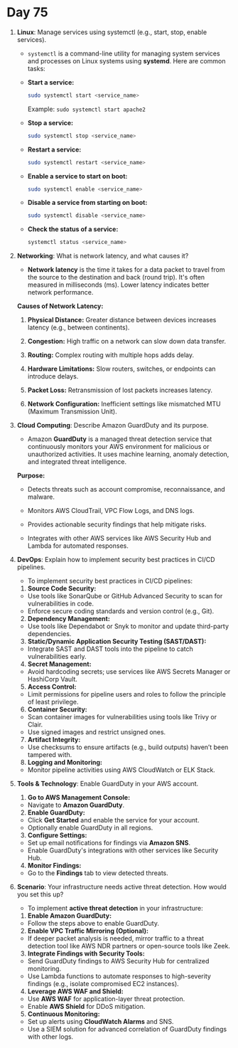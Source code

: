 # Day 75


1. **Linux**: Manage services using systemctl (e.g., start, stop, enable services).
   - `systemctl` is a command-line utility for managing system services and processes on Linux systems using **systemd**. Here are common tasks:
 
    - **Start a service:**  
      ```bash
      sudo systemctl start <service_name>
      ```
      Example: `sudo systemctl start apache2`
   
    - **Stop a service:**  
      ```bash
      sudo systemctl stop <service_name>
      ```
   
    - **Restart a service:**  
      ```bash
      sudo systemctl restart <service_name>
      ```
    
    - **Enable a service to start on boot:**  
      ```bash
      sudo systemctl enable <service_name>
       ```
    
    - **Disable a service from starting on boot:**  
      ```bash
      sudo systemctl disable <service_name>
      ```
    
    - **Check the status of a service:**  
      ```bash
      systemctl status <service_name>
      ```


2. **Networking**: What is network latency, and what causes it?
   - **Network latency** is the time it takes for a data packet to travel from the source to the destination and back (round trip). It's often measured in milliseconds (ms). Lower latency indicates better network performance.

   **Causes of Network Latency:**
    1. **Physical Distance:** Greater distance between devices increases latency (e.g., between continents).
    
    2. **Congestion:** High traffic on a network can slow down data transfer.
    
    3. **Routing:** Complex routing with multiple hops adds delay.
    
    4. **Hardware Limitations:** Slow routers, switches, or endpoints can introduce delays.
    
    5. **Packet Loss:** Retransmission of lost packets increases latency.
    
    6. **Network Configuration:** Inefficient settings like mismatched MTU (Maximum Transmission Unit).


3. **Cloud Computing**: Describe Amazon GuardDuty and its purpose.
    - Amazon **GuardDuty** is a managed threat detection service that continuously monitors your AWS environment for malicious or unauthorized activities. It uses machine learning, anomaly detection, and integrated threat intelligence.

   **Purpose:**
    - Detects threats such as account compromise, reconnaissance, and malware.
    
    - Monitors AWS CloudTrail, VPC Flow Logs, and DNS logs.
   
    - Provides actionable security findings that help mitigate risks.
   
    - Integrates with other AWS services like AWS Security Hub and Lambda for automated responses.

 
4. **DevOps**: Explain how to implement security best practices in CI/CD pipelines.
   - To implement security best practices in CI/CD pipelines:
    
    1. **Source Code Security:**
    - Use tools like SonarQube or GitHub Advanced Security to scan for vulnerabilities in code.
    - Enforce secure coding standards and version control (e.g., Git).
    
    2. **Dependency Management:**
    - Use tools like Dependabot or Snyk to monitor and update third-party dependencies.
    
    3. **Static/Dynamic Application Security Testing (SAST/DAST):**
    - Integrate SAST and DAST tools into the pipeline to catch vulnerabilities early.
    
    4. **Secret Management:**
    - Avoid hardcoding secrets; use services like AWS Secrets Manager or HashiCorp Vault.
    
    5. **Access Control:**
    - Limit permissions for pipeline users and roles to follow the principle of least privilege.
    
    6. **Container Security:**
    - Scan container images for vulnerabilities using tools like Trivy or Clair.
    - Use signed images and restrict unsigned ones.
    
    7. **Artifact Integrity:**
    - Use checksums to ensure artifacts (e.g., build outputs) haven’t been tampered with.
    
    8. **Logging and Monitoring:**
    - Monitor pipeline activities using AWS CloudWatch or ELK Stack.


5. **Tools & Technology**: Enable GuardDuty in your AWS account.
    1. **Go to AWS Management Console:**  
    - Navigate to **Amazon GuardDuty**.
    
    2. **Enable GuardDuty:**  
    - Click **Get Started** and enable the service for your account.  
    - Optionally enable GuardDuty in all regions.
    
    3. **Configure Settings:**
    - Set up email notifications for findings via **Amazon SNS**.
    - Enable GuardDuty's integrations with other services like Security Hub.
    
    4. **Monitor Findings:**
    - Go to the **Findings** tab to view detected threats.


6. **Scenario**: Your infrastructure needs active threat detection. How would you set this up?
   - To implement **active threat detection** in your infrastructure:
    
    1. **Enable Amazon GuardDuty:**
    - Follow the steps above to enable GuardDuty.
    
    2. **Enable VPC Traffic Mirroring (Optional):**
    - If deeper packet analysis is needed, mirror traffic to a threat detection tool like AWS NDR partners or open-source tools like Zeek.
    
    3. **Integrate Findings with Security Tools:**
    - Send GuardDuty findings to AWS Security Hub for centralized monitoring.
    - Use Lambda functions to automate responses to high-severity findings (e.g., isolate compromised EC2 instances).
    
    4. **Leverage AWS WAF and Shield:**
    - Use **AWS WAF** for application-layer threat protection.
    - Enable **AWS Shield** for DDoS mitigation.
    
    5. **Continuous Monitoring:**
    - Set up alerts using **CloudWatch Alarms** and SNS.
    - Use a SIEM solution for advanced correlation of GuardDuty findings with other logs. 



